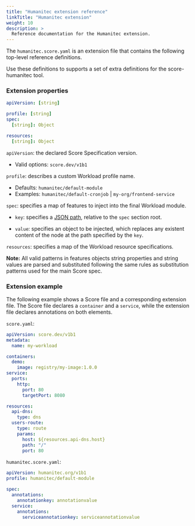```yaml
---
title: "Humanitec extension reference"
linkTitle: "Humanitec extension"
weight: 10
description: >
  Reference documentation for the Humanitec extension.
---
```


The `humanitec.score.yaml` is an extension file that contains the following top-level reference definitions.

Use these definitions to supports a set of extra definitions for the score-humanitec tool.

### Extension properties

```yaml
apiVersion: [string]

profile: [string]
spec:
  [string]: Object

resources:
  [string]: Object
```

`apiVersion`: the declared Score Specification version.

- Valid options: `score.dev/v1b1`

`profile`: describes a custom Workload profile name.

- Defaults: `humanitec/default-module`
- Examples: `humanitec/default-cronjob` | `my-org/frontend-service`

`spec`: specifies a map of features to inject into the final Workload module.

- `key`: specifies a [JSON path](https://jsonpath.com/), relative to the `spec` section root.

- `value`: specifies an object to be injected, which replaces any existent content of the node at the path specified by the `key`.

`resources`: specifies a map of the Workload resource specifications.

**Note:** All valid patterns in features objects string properties and string values are parsed and substituted following the same rules as substitution patterns used for the main Score spec.

### Extension example

The following example shows a Score file and a corresponding extension file. The Score file declares a `container` and a `service`, while the extension file declares annotations on both elements.

`score.yaml`:

```yaml
apiVersion: score.dev/v1b1
metadata:
  name: my-workload

containers:
  demo:
    image: registry/my-image:1.0.0
service:
  ports:
    http:
      port: 80
      targetPort: 8080

resources:
  api-dns:
    type: dns
  users-route:
    type: route
    params:
      host: ${resources.api-dns.host}
      path: "/"
      port: 80
```

`humanitec.score.yaml`:

```yaml
apiVersion: humanitec.org/v1b1
profile: humanitec/default-module

spec:
  annotations:
    annotationkey: annotationvalue
  service:
    annotations:
      serviceannotationkey: serviceannotationvalue
```